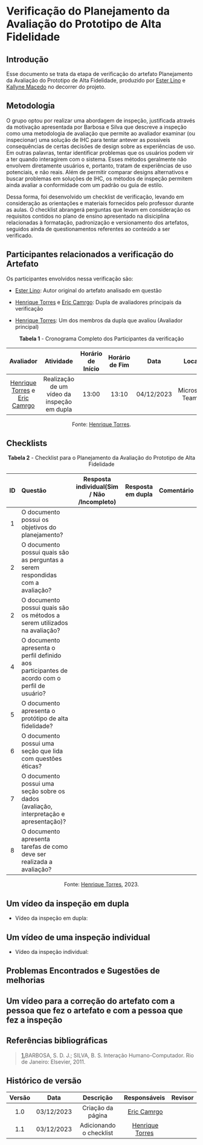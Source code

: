 # **Verificação do Planejamento da Avaliação do Prototipo de Alta Fidelidade**

## Introdução

Esse documento se trata da etapa de verificação do artefato Planejamento da Avaliação do Prototipo de Alta Fidelidade, produzido por [Ester Lino](https://github.com/esteerlino) e [Kallyne Macedo](https://github.com/kalipassos) no decorrer do projeto.

## Metodologia

O grupo optou por realizar uma abordagem de inspeção, justificada através da motivação apresentada por Barbosa e Silva que descreve a inspeção como uma metodologia de avaliação que permite ao avaliador examinar (ou inspecionar) uma solução de IHC para tentar antever as possíveis consequências de certas decisões de design sobre as experiências de uso. Em outras palavras, tentar identificar problemas que os usuários podem vir a ter quando interagirem com o sistema. Esses métodos geralmente não envolvem diretamente usuários e, portanto, tratam de experiências de uso potenciais, e não reais. Além de permitir comparar designs alternativos e buscar problemas em soluções de IHC, os métodos de inspeção permitem ainda avaliar a conformidade com um padrão ou guia de estilo.

Dessa forma, foi desenvolvido um checklist de verificação, levando em consideração as orientações e materiais fornecidos pelo professor durante as aulas. O checklist abrangerá perguntas que levam em consideração os requisitos contidos no plano de ensino apresentado na disiciplina relacionadas à formatação, padronização e versionamento dos artefatos, seguidos ainda de questionamentos referentes ao conteúdo a ser verificado.

## Participantes relacionados a verificação do Artefato

Os participantes envolvidos nessa verificação são:

- [Ester Lino](https://github.com/esteerlino): Autor original do artefato analisado em questão

- [Henrique Torres](https://github.com/henriqtorresl) e [Eric Camrgo](https://github.com/ericcs10): Dupla de avaliadores principais da verificação

- [Henrique Torres](https://github.com/henriqtorresl): Um dos membros da dupla que avaliou (Avaliador principal)

<center>

**Tabela 1** - Cronograma Completo dos Participantes da verificação

|                            Avaliador                            |                  Atividade                  | Horário de Início | Horário de Fim |    Data    |      Local      |
| :-------------------------------------------------------------: | :-----------------------------------------: | :---------------: | :------------: | :--------: | :-------------: |
| [Henrique Torres](https://github.com/henriqtorresl) e [Eric Camrgo](https://github.com/ericcs10) | Realização de um vídeo da inspeção em dupla |       13:00       |     13:10      | 04/12/2023 | Microsoft Teams |

Fonte: [Henrique Torres](https://github.com/henriqtorresl).

</center>

## Checklists

<center>

**Tabela 2** - Checklist para o Planejamento da Avaliação do Prototipo de Alta Fidelidade

| ID | Questão                                                               | Resposta individual(Sim / Não /Incompleto)  | Resposta em dupla| Comentário |
| :-: | :--------------------------------------------------------------------- | :--------: | :-----------------------------------------------------------------------------: |---|
| 1 | O documento possui os objetivos do planejamento? | | | |
| 2 | O documento possui quais são as perguntas a serem respondidas com a avaliação? | | | |
| 2 | O documento possui quais são os métodos a serem utilizados na avaliação? | | | |
| 4 | O documento apresenta o perfil definido aos participantes de acordo com o perfil de usuário? | | | |
| 5 | O documento apresenta o protótipo de alta fidelidade? | | | |
| 6 | O documento possui uma seção que lida com questões éticas? | | | |
| 7 | O documento possui uma seção sobre os dados (avaliação, interpretação e apresentação)? | | | |
| 8 | O documento apresenta tarefas de como deve ser realizada a avaliação? | | | |

Fonte: [Henrique Torres](https://github.com/henriqtorresl), 2023.

</center>

## Um vídeo da inspeção em dupla

- Vídeo da inspeção em dupla:

<center>



</center>

## Um vídeo de uma inspeção individual

- Vídeo da inspeção individual:

<center>



</center>

## Problemas Encontrados e Sugestões de melhorias

## Um vídeo para a correção do artefato com a pessoa que fez o artefato e com a pessoa que fez a inspeção

## Referências bibliográficas

> <a id="REF1" href="#anchor_1">1.</a>BARBOSA, S. D. J.; SILVA, B. S. Interação Humano-Computador. Rio de Janeiro: Elsevier, 2011.<br>

## Histórico de versão

| Versão |    Data    |                 Descrição                  |                   Responsáveis                    |                   Revisor                   |
| :----: | :--------: | :----------------------------------------: | :-----------------------------------------------: | :-----------------------------------------: |
|  1.0   | 03/12/2023 | Criação da página |  [Eric Camrgo](https://github.com/ericcs10) | |
|  1.1   | 03/12/2023 | Adicionando o checklist |  [Henrique Torres](https://github.com/henriqtorresl) | |